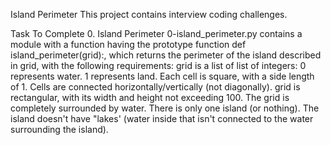 Island Perimeter
This project contains interview coding challenges.

Task To Complete
 0. Island Perimeter
0-island_perimeter.py contains a module with a function having the prototype function def island_perimeter(grid):, which returns the perimeter of the island described in grid, with the following requirements:
grid is a list of list of integers:
0 represents water.
1 represents land.
Each cell is square, with a side length of 1.
Cells are connected horizontally/vertically (not diagonally).
grid is rectangular, with its width and height not exceeding 100.
The grid is completely surrounded by water.
There is only one island (or nothing).
The island doesn't have "lakes' (water inside that isn't connected to the water surrounding the island).
